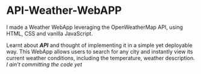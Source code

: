 # API-Weather-WebAPP

<p>I made a Weather WebApp leveraging the OpenWeatherMap API, using HTML, CSS and vanilla JavaScript.</p> 

Learnt about <B><I>API</B></I> and thought of implementing it in a simple yet deployable way. This WebApp allows users to search for any city and instantly view its current weather conditions, including the temperature, weather description. 
<br>
<i>I ain't committing the code yet</i>
